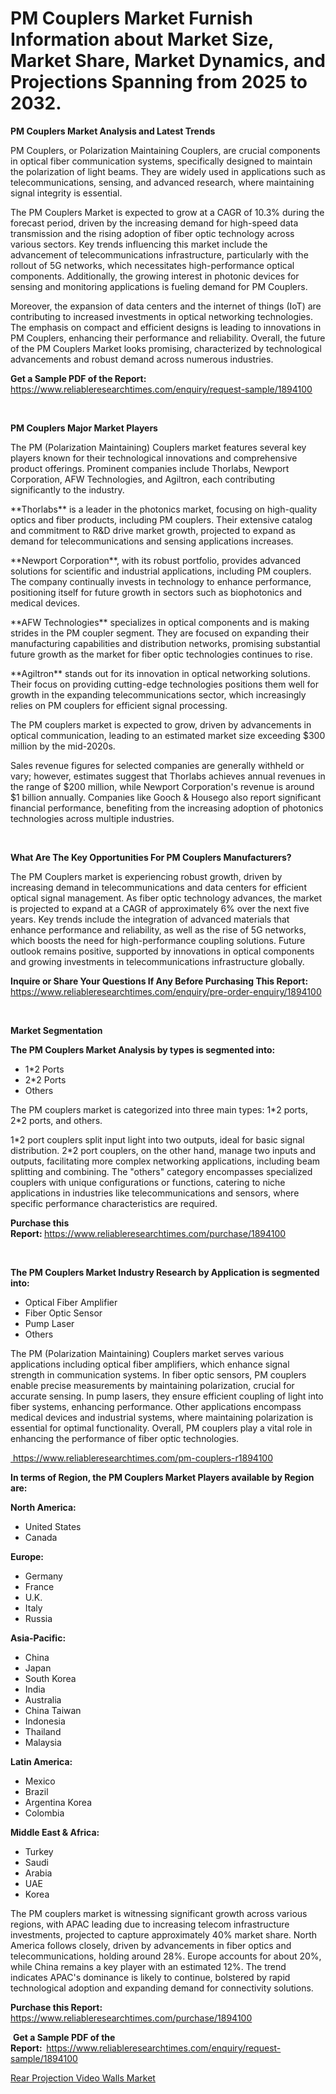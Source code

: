 <p><h1>PM Couplers Market Furnish Information about Market Size, Market Share, Market Dynamics, and Projections Spanning from 2025 to 2032.</h1></p><p><strong>PM Couplers Market Analysis and Latest Trends</strong></p>
<p><p>PM Couplers, or Polarization Maintaining Couplers, are crucial components in optical fiber communication systems, specifically designed to maintain the polarization of light beams. They are widely used in applications such as telecommunications, sensing, and advanced research, where maintaining signal integrity is essential.</p><p>The PM Couplers Market is expected to grow at a CAGR of 10.3% during the forecast period, driven by the increasing demand for high-speed data transmission and the rising adoption of fiber optic technology across various sectors. Key trends influencing this market include the advancement of telecommunications infrastructure, particularly with the rollout of 5G networks, which necessitates high-performance optical components. Additionally, the growing interest in photonic devices for sensing and monitoring applications is fueling demand for PM Couplers.</p><p>Moreover, the expansion of data centers and the internet of things (IoT) are contributing to increased investments in optical networking technologies. The emphasis on compact and efficient designs is leading to innovations in PM Couplers, enhancing their performance and reliability. Overall, the future of the PM Couplers Market looks promising, characterized by technological advancements and robust demand across numerous industries.</p></p>
<p><strong>Get a Sample PDF of the Report:&nbsp;</strong> <a href="https://www.reliableresearchtimes.com/enquiry/request-sample/1894100?utm_campaign=2229&utm_medium=2&utm_source=Github&utm_content=ia&utm_term=11022025&utm_id=pm-couplers">https://www.reliableresearchtimes.com/enquiry/request-sample/1894100</a></p>
<p>&nbsp;</p>
<p><strong>PM Couplers Major Market Players</strong></p>
<p><p>The PM (Polarization Maintaining) Couplers market features several key players known for their technological innovations and comprehensive product offerings. Prominent companies include Thorlabs, Newport Corporation, AFW Technologies, and Agiltron, each contributing significantly to the industry.</p><p>**Thorlabs** is a leader in the photonics market, focusing on high-quality optics and fiber products, including PM couplers. Their extensive catalog and commitment to R&D drive market growth, projected to expand as demand for telecommunications and sensing applications increases.</p><p>**Newport Corporation**, with its robust portfolio, provides advanced solutions for scientific and industrial applications, including PM couplers. The company continually invests in technology to enhance performance, positioning itself for future growth in sectors such as biophotonics and medical devices.</p><p>**AFW Technologies** specializes in optical components and is making strides in the PM coupler segment. They are focused on expanding their manufacturing capabilities and distribution networks, promising substantial future growth as the market for fiber optic technologies continues to rise.</p><p>**Agiltron** stands out for its innovation in optical networking solutions. Their focus on providing cutting-edge technologies positions them well for growth in the expanding telecommunications sector, which increasingly relies on PM couplers for efficient signal processing.</p><p>The PM couplers market is expected to grow, driven by advancements in optical communication, leading to an estimated market size exceeding $300 million by the mid-2020s. </p><p>Sales revenue figures for selected companies are generally withheld or vary; however, estimates suggest that Thorlabs achieves annual revenues in the range of $200 million, while Newport Corporation's revenue is around $1 billion annually. Companies like Gooch & Housego also report significant financial performance, benefiting from the increasing adoption of photonics technologies across multiple industries.</p></p>
<p>&nbsp;</p>
<p><strong>What Are The Key Opportunities For PM Couplers Manufacturers?</strong></p>
<p><p>The PM Couplers market is experiencing robust growth, driven by increasing demand in telecommunications and data centers for efficient optical signal management. As fiber optic technology advances, the market is projected to expand at a CAGR of approximately 6% over the next five years. Key trends include the integration of advanced materials that enhance performance and reliability, as well as the rise of 5G networks, which boosts the need for high-performance coupling solutions. Future outlook remains positive, supported by innovations in optical components and growing investments in telecommunications infrastructure globally.</p></p>
<p><strong>Inquire or Share Your Questions If Any Before Purchasing This Report:</strong> <a href="https://www.reliableresearchtimes.com/enquiry/pre-order-enquiry/1894100?utm_campaign=2229&utm_medium=2&utm_source=Github&utm_content=ia&utm_term=11022025&utm_id=pm-couplers">https://www.reliableresearchtimes.com/enquiry/pre-order-enquiry/1894100</a></p>
<p>&nbsp;</p>
<p><strong>Market Segmentation</strong></p>
<p><strong>The PM Couplers Market Analysis by types is segmented into:</strong></p>
<p><ul><li>1*2 Ports</li><li>2*2 Ports</li><li>Others</li></ul></p>
<p><p>The PM couplers market is categorized into three main types: 1*2 ports, 2*2 ports, and others. </p><p>1*2 port couplers split input light into two outputs, ideal for basic signal distribution. 2*2 port couplers, on the other hand, manage two inputs and outputs, facilitating more complex networking applications, including beam splitting and combining. The "others" category encompasses specialized couplers with unique configurations or functions, catering to niche applications in industries like telecommunications and sensors, where specific performance characteristics are required.</p></p>
<p><strong>Purchase this Report:&nbsp;</strong><a href="https://www.reliableresearchtimes.com/purchase/1894100?utm_campaign=2229&utm_medium=2&utm_source=Github&utm_content=ia&utm_term=11022025&utm_id=pm-couplers">https://www.reliableresearchtimes.com/purchase/1894100</a></p>
<p>&nbsp;</p>
<p><strong>The PM Couplers Market Industry Research by Application is segmented into:</strong></p>
<p><ul><li>Optical Fiber Amplifier</li><li>Fiber Optic Sensor</li><li>Pump Laser</li><li>Others</li></ul></p>
<p><p>The PM (Polarization Maintaining) Couplers market serves various applications including optical fiber amplifiers, which enhance signal strength in communication systems. In fiber optic sensors, PM couplers enable precise measurements by maintaining polarization, crucial for accurate sensing. In pump lasers, they ensure efficient coupling of light into fiber systems, enhancing performance. Other applications encompass medical devices and industrial systems, where maintaining polarization is essential for optimal functionality. Overall, PM couplers play a vital role in enhancing the performance of fiber optic technologies.</p></p>
<p><a href="https://www.reliableresearchtimes.com/pm-couplers-r1894100?utm_campaign=2229&utm_medium=2&utm_source=Github&utm_content=ia&utm_term=11022025&utm_id=pm-couplers">&nbsp;https://www.reliableresearchtimes.com/pm-couplers-r1894100</a></p>
<p><strong>In terms of Region, the PM Couplers Market Players available by Region are:</strong></p>
<p>
    <p> <strong> North America: </strong>
        <ul>
            <li>United States</li>
            <li>Canada</li>
        </ul>
        </p> 
    <p> <strong> Europe: </strong>
        <ul>
            <li>Germany</li>
            <li>France</li>
            <li>U.K.</li>
            <li>Italy</li>
            <li>Russia</li>
        </ul>
        </p> 
    <p> <strong> Asia-Pacific: </strong>
        <ul>
            <li>China</li>
            <li>Japan</li>
            <li>South Korea</li>
            <li>India</li>
            <li>Australia</li>
            <li>China Taiwan</li>
            <li>Indonesia</li>
            <li>Thailand</li>
            <li>Malaysia</li>
        </ul>
        </p> 
    <p> <strong> Latin America: </strong>
        <ul>
            <li>Mexico</li>
            <li>Brazil</li>
            <li>Argentina Korea</li>
            <li>Colombia</li>
        </ul>
        </p> 
    <p> <strong> Middle East & Africa: </strong>
        <ul>
            <li>Turkey</li>
            <li>Saudi</li>
            <li>Arabia</li>
            <li>UAE</li>
            <li>Korea</li>
        </ul>
    </p>
    </p>
<p><p>The PM couplers market is witnessing significant growth across various regions, with APAC leading due to increasing telecom infrastructure investments, projected to capture approximately 40% market share. North America follows closely, driven by advancements in fiber optics and telecommunications, holding around 28%. Europe accounts for about 20%, while China remains a key player with an estimated 12%. The trend indicates APAC's dominance is likely to continue, bolstered by rapid technological adoption and expanding demand for connectivity solutions.</p></p>
<p><strong>Purchase this Report: </strong><a href="https://www.reliableresearchtimes.com/purchase/1894100?utm_campaign=2229&utm_medium=2&utm_source=Github&utm_content=ia&utm_term=11022025&utm_id=pm-couplers">https://www.reliableresearchtimes.com/purchase/1894100</a></p>
<p>&nbsp;<strong>Get a Sample PDF of the Report:&nbsp;&nbsp;</strong><a href="https://www.reliableresearchtimes.com/enquiry/request-sample/1894100?utm_campaign=2229&utm_medium=2&utm_source=Github&utm_content=ia&utm_term=11022025&utm_id=pm-couplers">https://www.reliableresearchtimes.com/enquiry/request-sample/1894100</a></p>
<p><strong></strong></p>
<p><p><a href="https://github.com/DianaWilson796/Market-Research-Report-List-1/blob/main/rear-projection-video-walls-market.md?utm_campaign=2229&utm_medium=2&utm_source=Github&utm_content=ia&utm_term=11022025&utm_id=pm-couplers">Rear Projection Video Walls Market</a></p></p>